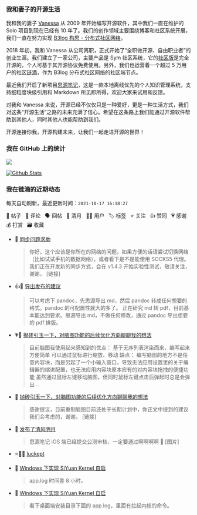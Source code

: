 ### 我和妻子的开源生活

我和我的妻子 [Vanessa](https://github.com/Vanessa219) 从 2009 年开始编写开源软件，其中我们一直在维护的 Solo 项目到现在已经有 10 年了。我们的创作领域主要围绕博客和社区系统开展，我们一直在努力实现 [B3log 构思 - 分布式社区网络](https://ld246.com/article/1546941897596)。

2018 年初，我和 Vanessa 从公司离职，正式开始了“全职做开源、自由职业者”的创业生涯。我们建立了一家公司，主要产品是 Sym 社区系统，它的[社区版](https://github.com/88250/symphony)是完全开源的，个人可基于其开源协议免费使用。另外，我们也运营着一个超过 5 万用户的社区[链滴](https://ld246.com)，作为 B3log 分布式社区网络的社区端节点。

最近我们开启了新项目[思源笔记](https://github.com/siyuan-note/siyuan)，这是一款本地离线优先的个人知识管理系统，支持细粒度块级引用和 Markdown 所见即所得，欢迎大家来试用和反馈。

对我和 Vanessa 来说，开源已经不仅仅只是一种爱好，更是一种生活方式，我们对这条“开源生活”之路的未来充满了信心。希望在这条路上我们能通过开源软件帮助到其他人，同时其他人也能帮助到我们。

开源连接你我，开源构建未来，让我们一起走进开源的世界！

### 我在 GitHub 上的统计

<a title="Hits" target="_blank" href="https://github.com/88250/88250"><img src="https://hits.b3log.org/88250/88250.svg"></a>

[![Github Stats](https://github-readme-stats.vercel.app/api?username=88250&theme=tokyonight&show_icons=true)](https://github.com/88250)

<!--events start -->

### 我在链滴的近期动态

每天自动刷新，最近更新时间：`2021-10-17 16:18:27`

📝 帖子 &nbsp; 💬 评论 &nbsp; 🗣 回帖 &nbsp; 🌙 清月 &nbsp; 👨‍💻 用户 &nbsp; 🏷️ 标签 &nbsp; ⭐️ 关注 &nbsp; 👍 赞同 &nbsp; 💗 感谢 &nbsp; 💰 打赏 &nbsp; 🗃 收藏

* 💬 [同步问题求助](https://ld246.com/article/1634443120027/comment/1634443947263#comments)

  > 你好，这个应该是你所在的网络的问题，如果方便的话请尝试切换网络（比如试试手机的数据网络），或者看下是不是能使用 SOCKS5 代理。 我们正在开发新的同步方式，会在 v1.4.3 开始实验性测试，敬请关注，谢谢。 [链接]
* 👍💬 [导出发布的建议](https://ld246.com/article/1634385434087/comment/1634399377809#comments)

  > 可以考虑下 pandoc，先思源导出 md，然后 pandoc 转成任何想要的格式。pandoc 的可配置性就大的多了。 正在研究 md 转 pdf，目前基本能达到要求。思源导出 md，不做任何修改，通过 pandoc 导出想要的 pdf 排版。
* 💗📝 [抛砖引玉一下，对脑图功能的后续优化方向聊聊我的想法](https://ld246.com/article/1634410303554)

  > 目前脑图我使用起来感知到的优点： 基于无序列表渲染而来，编写起来方便简单 可以通过鼠标进行缩放、移动 缺点： 编写脑图的地方不是任意内容块，而是另起了一个小输入窗口，导致无法应用设置里的关于编辑器的缩进配置，也无法应用内容块原本应有的对内容块拖拽的便捷功能 虽然通过鼠标左键移动脑图，但同时鼠标左键点击后弹起时总是会弹出 ..
* 💬 [抛砖引玉一下，对脑图功能的后续优化方向聊聊我的想法](https://ld246.com/article/1634410303554/comment/1634434189679#comments)

  > 感谢提议，目前重制脑图目前还处于长期计划中，你正文中提到的建议我们会考虑的，谢谢。 [链接]
* 🌙 [发布了清风明月](https://ld246.com/member/88250/breezemoons/1634400969098)

  > 思源笔记 iOS 端已经提交公测审核，一定要通过啊啊啊啊 🙏 [图片]
* ⭐️👨‍💻 [luckept](https://ld246.com/member/luckept)

  > 
* 💬 [Windows 下实现 SiYuan Kernel 自启](https://ld246.com/article/1634367167980/comment/1634394733404#comments)

  > app.log 时间差 8 小时。
* 💬 [Windows 下实现 SiYuan Kernel 自启](https://ld246.com/article/1634367167980/comment/1634393905621#comments)

  > 看下桌面端安装目录下面的 app.log，里面有拉起内核的命令。


<!--events end -->
